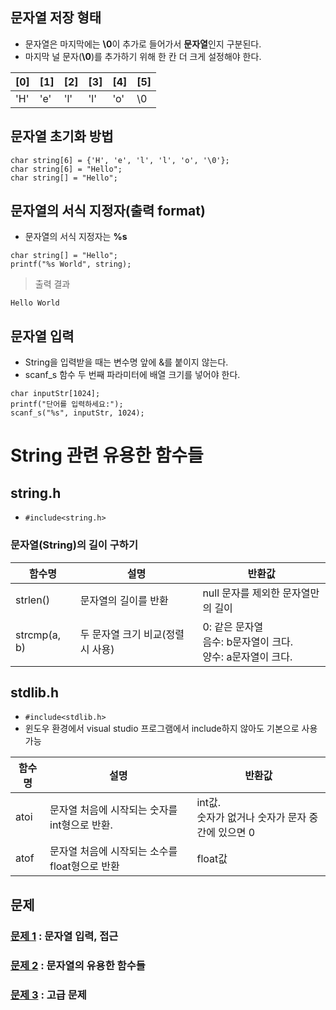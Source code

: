 ## 문자열 저장 형태
* 문자열은 마지막에는 **\0**이 추가로 들어가서 **문자열**인지 구분된다.  
* 마지막 널 문자(**\0**)를 추가하기 위해 한 칸 더 크게 설정해야 한다.

| [0] | [1] | [2] | [3] | [4] | [5] |
|-----|-----|-----|-----|-----|-----|
| 'H' | 'e' | 'l' | 'l' | 'o' | \0  |

## 문자열 초기화 방법
```
char string[6] = {'H', 'e', 'l', 'l', 'o', '\0'};
char string[6] = "Hello";
char string[] = "Hello";
```

## 문자열의 서식 지정자(출력 format)
* 문자열의 서식 지정자는 **%s**
```
char string[] = "Hello";
printf("%s World", string);
```

> 출력 결과
```
Hello World
```

## 문자열 입력
* String을 입력받을 때는 변수명 앞에 &를 붙이지 않는다.
* scanf_s 함수 두 번째 파라미터에 배열 크기를 넣어야 한다.
```
char inputStr[1024];
printf("단어를 입력하세요:");
scanf_s("%s", inputStr, 1024);
```

# String 관련 유용한 함수들

## string.h
* `#include<string.h>`  

### 문자열(String)의 길이 구하기
|함수명|설명|반환값|
|------|------|------|
|strlen()|문자열의 길이를 반환|null 문자를 제외한 문자열만의 길이|
|strcmp(a, b)|두 문자열 크기 비교(정렬 시 사용)|0: 같은 문자열<br> 음수: b문자열이 크다.<br>양수: a문자열이 크다.|

## stdlib.h
* `#include<stdlib.h>`
* 윈도우 환경에서 visual studio 프로그램에서 include하지 않아도 기본으로 사용 가능

|함수명|설명|반환값|
|------|------|------|
|atoi|문자열 처음에 시작되는 숫자를 int형으로 반환.|int값.<br> 숫자가 없거나 숫자가 문자 중간에 있으면 0|
|atof|문자열 처음에 시작되는 소수를 float형으로 반환|float값|

## 문제
### [문제 1](08_string/quiz01) : 문자열 입력, 접근
### [문제 2](08_string/quiz02) : 문자열의 유용한 함수들
### [문제 3](08_string/quiz03) : 고급 문제
